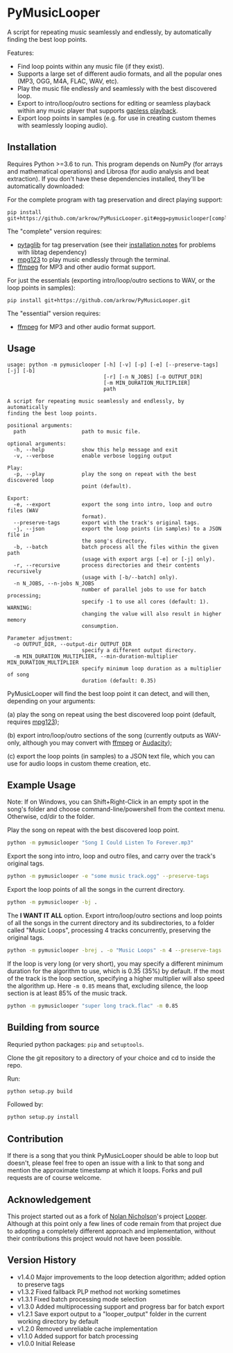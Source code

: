 # PyMusicLooper

A script for repeating music seamlessly and endlessly, by automatically finding the best loop points.

Features:

- Find loop points within any music file (if they exist).
- Supports a large set of different audio formats, and all the popular ones (MP3, OGG, M4A, FLAC, WAV, etc).
- Play the music file endlessly and seamlessly with the best discovered loop.
- Export to intro/loop/outro sections for editing or seamless playback within any music player that supports [gapless playback](https://en.wikipedia.org/wiki/Gapless_playback).
- Export loop points in samples (e.g. for use in creating custom themes with seamlessly looping audio).

## Installation

Requires Python >=3.6 to run.
This program depends on NumPy (for arrays and mathematical operations) and Librosa (for audio analysis and beat extraction).
If you don't have these dependencies installed, they'll be automatically downloaded:

For the complete program with tag preservation and direct playing support:
```
pip install git+https://github.com/arkrow/PyMusicLooper.git#egg=pymusiclooper[complete]
```

The "complete" version requires:
- [pytaglib](https://github.com/supermihi/pytaglib) for tag preservation (see their [installation notes](https://github.com/supermihi/pytaglib#installation-notes) for problems with libtag dependency)
- [mpg123](https://www.mpg123.de/download.shtml) to play music endlessly through the terminal.
- [ffmpeg](https://ffmpeg.org/download.html) for MP3 and other audio format support.

For just the essentials (exporting intro/loop/outro sections to WAV, or the loop points in samples):
```
pip install git+https://github.com/arkrow/PyMusicLooper.git
```

The "essential" version requires:
- [ffmpeg](https://ffmpeg.org/download.html) for MP3 and other audio format support.

## Usage

```
usage: python -m pymusiclooper [-h] [-v] [-p] [-e] [--preserve-tags] [-j] [-b]
                               [-r] [-n N_JOBS] [-o OUTPUT_DIR]
                               [-m MIN_DURATION_MULTIPLIER]
                               path

A script for repeating music seamlessly and endlessly, by automatically
finding the best loop points.

positional arguments:
  path                  path to music file.

optional arguments:
  -h, --help            show this help message and exit
  -v, --verbose         enable verbose logging output

Play:
  -p, --play            play the song on repeat with the best discovered loop
                        point (default).

Export:
  -e, --export          export the song into intro, loop and outro files (WAV
                        format).
  --preserve-tags       export with the track's original tags.
  -j, --json            export the loop points (in samples) to a JSON file in
                        the song's directory.
  -b, --batch           batch process all the files within the given path
                        (usage with export args [-e] or [-j] only).
  -r, --recursive       process directories and their contents recursively
                        (usage with [-b/--batch] only).
  -n N_JOBS, --n-jobs N_JOBS
                        number of parallel jobs to use for batch processing;
                        specify -1 to use all cores (default: 1). WARNING:
                        changing the value will also result in higher memory
                        consumption.

Parameter adjustment:
  -o OUTPUT_DIR, --output-dir OUTPUT_DIR
                        specify a different output directory.
  -m MIN_DURATION_MULTIPLIER, --min-duration-multiplier MIN_DURATION_MULTIPLIER
                        specify minimum loop duration as a multiplier of song
                        duration (default: 0.35)
```

PyMusicLooper will find the best loop point it can detect, and will then, depending on your arguments:

(a) play the song on repeat using the best discovered loop point (default, requires [mpg123](https://www.mpg123.de/download.shtml));

(b) export intro/loop/outro sections of the song (currently outputs as WAV-only, although you may convert with [ffmpeg](https://ffmpeg.org/) or [Audacity](https://www.audacityteam.org/));

(c) export the loop points (in samples) to a JSON text file, which you can use for audio loops in custom theme creation, etc.

## Example Usage

Note: If on Windows, you can Shift+Right-Click in an empty spot in the song's folder and choose command-line/powershell from the context menu. Otherwise, cd/dir to the folder.

Play the song on repeat with the best discovered loop point.

```sh
python -m pymusiclooper "Song I Could Listen To Forever.mp3"
```

Export the song into intro, loop and outro files, and carry over the track's original tags.

```sh
python -m pymusiclooper -e "some music track.ogg" --preserve-tags
```

Export the loop points of all the songs in the current directory.

```sh
python -m pymusiclooper -bj .
```

The **I WANT IT ALL** option.
Export intro/loop/outro sections and loop points of all the songs in the current directory and its subdirectories, to a folder called "Music Loops", processing 4 tracks concurrently, preserving the original tags.

```sh
python -m pymusiclooper -brej . -o "Music Loops" -n 4 --preserve-tags
```

If the loop is very long (or very short), you may specify a different minimum duration for the algorithm to use, which is 0.35 (35%) by default.
If the most of the track is the loop section, specifying a higher multiplier will also speed the algorithm up.
Here `-m 0.85` means that, excluding silence, the loop section is at least 85% of the music track.

```sh
python -m pymusiclooper "super long track.flac" -m 0.85
```

## Building from source

Requried python packages: `pip` and `setuptools`.

Clone the git repository to a directory of your choice and cd to inside the repo.

Run:

```sh
python setup.py build
```

Followed by:

```sh
python setup.py install
```

## Contribution

If there is a song that you think PyMusicLooper should be able to loop but doesn't, please feel free to open an issue with a link to that song and mention the approximate timestamp at which it loops. Forks and pull requests are of course welcome.

## Acknowledgement

This project started out as a fork of [Nolan Nicholson](https://github.com/NolanNicholson)'s project [Looper](https://github.com/NolanNicholson/Looper/). Although at this point only a few lines of code remain from that project due to adopting a completely different approach and implementation, without their contributions this project would not have been possible.

## Version History

- v1.4.0 Major improvements to the loop detection algorithm; added option to preserve tags
- v1.3.2 Fixed fallback PLP method not working sometimes
- v1.3.1 Fixed batch processing mode selection
- v1.3.0 Added multiprocessing support and progress bar for batch export
- v1.2.1 Save export output to a "looper_output" folder in the current working directory by default
- v1.2.0 Removed unreliable cache implementation
- v1.1.0 Added support for batch processing
- v1.0.0 Initial Release

